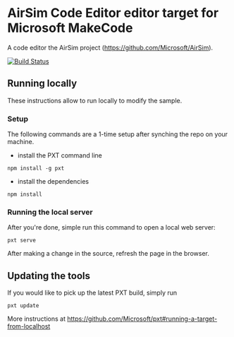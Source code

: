 # AirSim Code Editor editor target for Microsoft MakeCode

A code editor the AirSim project (https://github.com/Microsoft/AirSim).

[![Build Status](https://travis-ci.org/Microsoft/pxt-airsim.svg?branch=master)](https://travis-ci.org/Microsoft/pxt-airsim)

## Running locally

These instructions allow to run locally to modify the sample.

### Setup

The following commands are a 1-time setup after synching the repo on your machine.

* install the PXT command line
```
npm install -g pxt
```
* install the dependencies
```
npm install
```

### Running the local server

After you're done, simple run this command to open a local web server:
```
pxt serve
```

After making a change in the source, refresh the page in the browser.

## Updating the tools

If you would like to pick up the latest PXT build, simply run
```
pxt update
```

More instructions at https://github.com/Microsoft/pxt#running-a-target-from-localhost 
